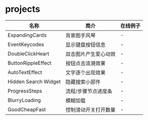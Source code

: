 # projects
名称|简介|在线例子
--|--|--
ExpandingCards | 背景图手风琴 | -
EventKeycodes | 显示键盘按钮信息 | -
DoubleClickHeart | 双击图片产生爱心动效 | -
ButtonRippleEffect | 按钮点击涟漪效果 | -
AutoTextEffect | 文字逐个出现效果 | -
Hidden Search Widget | 隐藏搜索小部件 | -
ProgressSteps | 流程/步骤节点进度条 | -
BlurryLoading | 模糊加载 | -
GoodCheapFast | 控制滑动开关打开数量 | -
